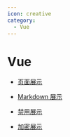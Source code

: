 ```yaml
---
icon: creative
category:
  - Vue
---
```


# Vue

- [页面展示](page.md)

- [Markdown 展示](markdown.md)

- [禁用展示](disable.md)

- [加密展示](encrypt.md)
